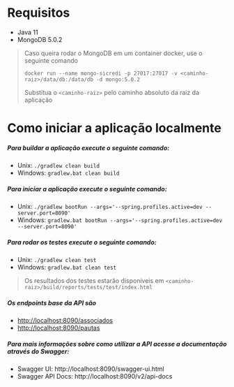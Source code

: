 # Requisitos
- Java 11
- MongoDB 5.0.2

> Caso queira rodar o MongoDB em um container docker, use o seguinte comando
> 
> `docker run --name mongo-sicredi -p 27017:27017 -v <caminho-raiz>/data/db:/data/db -d mongo:5.0.2`
> 
> Substitua o `<caminho-raiz>` pelo caminho absoluto da raiz da aplicação

# Como iniciar a aplicação localmente
 
##### Para buildar a aplicação execute o seguinte comando:
- Unix: `./gradlew clean build`
- Windows: `gradlew.bat clean build`

##### Para iniciar a aplicação execute o seguinte comando:
- Unix: `./gradlew bootRun --args='--spring.profiles.active=dev --server.port=8090'`
- Windows: `gradlew.bat bootRun --args='--spring.profiles.active=dev --server.port=8090'`

##### Para rodar os testes execute o seguinte comando:
- Unix: `./gradlew clean test`
- Windows: `gradlew.bat clean test`

> Os resultados dos testes estarão disponíveis em `<caminho-raiz>/build/reports/tests/test/index.html`

##### Os endpoints base da API são
- [http://localhost:8090/associados](http://localhost:8080/associados)
- [http://localhost:8090/pautas](http://localhost:8080/pautas)


##### Para mais informações sobre como utilizar a API acesse a documentação através do Swagger:

- Swagger UI: http://localhost:8090/swagger-ui.html
- Swagger API Docs: http://localhost:8090/v2/api-docs
